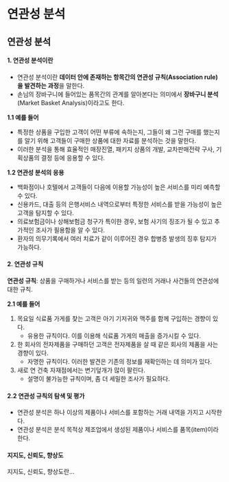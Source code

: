 # 연관성 분석

## 연관성 분석

#### 1. 연관성 분석이란

* 연관성 분석이란 **데이터 안에 존재하는 항목간의 연관성 규칙\(Association rule\)을 발견하는 과정**을 말한다.
* 손님의 장바구니에 들어있는 품목간의 관계를 알아본다는 의미에서 **장바구니 분석**\(Market Basket Analysis\)이라고도 한다.

**1.1 예를 들어**

* 특정한 상품을 구입한 고객이 어떤 부류에 속하는지, 그들이 왜 그런 구매를 했는지를 알기 위해 고객들이 구매한 상품에 대한 자료를 분석하는 것을 말한다.
* 이러한 분석을 통해 효율적인 매장진열, 패키지 상품의 개발, 교차판매전략 구사, 기획상품의 결정 등에 응용할 수 있다.

**1.2 연관성 분석의 응용**

* 백화점이나 호텔에서 고객들이 다음에 이용할 가능성이 높은 서비스를 미리 예측할 수 있다.
* 신용카드, 대출 등의 은행서비스 내역으로부터 특정한 서비스를 받을 가능성이 높은 고객을 탐지할 수 있다.
* 의료보험금이나 상해보험금 청구가 특이한 경우, 보험 사기의 징조가 될 수 있고 추가적인 조사가 필용함을 알 수 있다.
* 환자의 의무기록에서 여러 치료가 같이 이루어진 경우 합병증 발생의 징후 탐지가 가능하다.

#### 2. 연관성 규칙

**연관성 규칙**: 상품을 구매하거나 서비스를 받는 등의 일련의 거래나 사건들의 연관성에 대한 규칙.

**2.1 예를 들어**

1. 목요일 식료품 가게를 찾는 고객은 아기 기저귀와 맥주를 함께 구입하는 경향이 있다.
   * 유용한 규칙이다. 이를 이용해 식료품 가게의 매출을 증가시킬 수 있다.
2. 한 회사의 전자제품을 구매하던 고객은 전자제품을 살 때 같은 회사의 제품을 사는 경향이 있다.
   * 자명한 규칙이다. 이러한 발견은 기존의 정보를 재확인하는 데 의미가 있다.
3. 새로 연 건축 자재점에서는 변기덮개가 많이 팔린다.
   * 설명이 불가능한 규칙이며, 좀 더 세밀한 조사가 필요하다.

#### 2.2 연관성 규칙의 탐색 및 평가

* 연관성 분석은 하나 이상의 제품이나 서비스를 포함하는 거래 내역을 가지고 시작한다.
* 연관성 분석은 분석 목적상 제조업에서 생성된 제품이나 서비스를 품목\(item\)이라 한다.

#### 지지도, 신뢰도, 향상도

지지도, 신뢰도, 향상도란...

